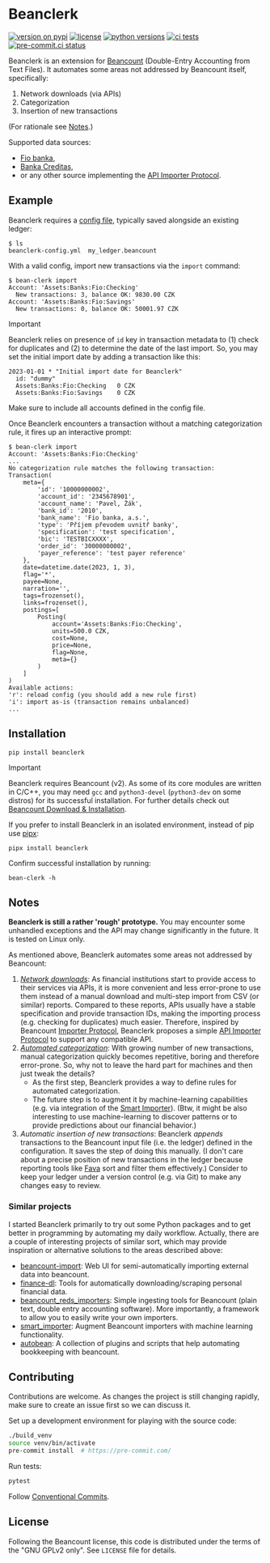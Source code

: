 # Beanclerk

[![version on pypi](https://img.shields.io/pypi/v/beanclerk)](https://pypi.org/project/beanclerk/)
[![license](https://img.shields.io/pypi/l/beanclerk)](https://pypi.org/project/beanclerk/)
[![python versions](https://img.shields.io/pypi/pyversions/beanclerk)](https://pypi.org/project/beanclerk/)
[![ci tests](https://github.com/peberanek/beanclerk/actions/workflows/tests.yml/badge.svg)](https://github.com/peberanek/beanclerk/actions/workflows/tests.yml)
[![pre-commit.ci status](https://results.pre-commit.ci/badge/github/peberanek/beanclerk/main.svg)](https://results.pre-commit.ci/latest/github/peberanek/beanclerk/main)

Beanclerk is an extension for [Beancount](https://github.com/beancount/beancount) (Double-Entry Accounting from Text Files). It automates some areas not addressed by Beancount itself, specifically:

1. Network downloads (via APIs)
1. Categorization
1. Insertion of new transactions

(For rationale see [Notes](#notes).)

Supported data sources:

* [Fio banka](https://www.fio.cz/),
* [Banka Creditas](https://www.creditas.cz/),
* or any other source implementing the [API Importer Protocol](https://github.com/peberanek/beanclerk/blob/main/beanclerk/importers/__init__.py).

## Example

Beanclerk requires a [config file](https://github.com/peberanek/beanclerk/blob/main/tests/beanclerk-config.yml), typically saved alongside an existing ledger:
```
$ ls
beanclerk-config.yml  my_ledger.beancount
```

With a valid config, import new transactions via the `import` command:
```
$ bean-clerk import
Account: 'Assets:Banks:Fio:Checking'
  New transactions: 3, balance OK: 9830.00 CZK
Account: 'Assets:Banks:Fio:Savings'
  New transactions: 0, balance OK: 50001.97 CZK
```

> [!IMPORTANT]
> Beanclerk relies on presence of `id` key in transaction metadata to (1) check for duplicates and (2) to determine the date of the last import. So, you may set the initial import date by adding a transaction like this:
> ```
> 2023-01-01 * "Initial import date for Beanclerk"
>   id: "dummy"
>   Assets:Banks:Fio:Checking   0 CZK
>   Assets:Banks:Fio:Savings    0 CZK
> ```
> Make sure to include all accounts defined in the config file.

Once Beanclerk encounters a transaction without a matching categorization rule, it fires up an interactive prompt:
```
$ bean-clerk import
Account: 'Assets:Banks:Fio:Checking'
...
No categorization rule matches the following transaction:
Transaction(
    meta={
        'id': '10000000002',
        'account_id': '2345678901',
        'account_name': 'Pavel, Žák',
        'bank_id': '2010',
        'bank_name': 'Fio banka, a.s.',
        'type': 'Příjem převodem uvnitř banky',
        'specification': 'test specification',
        'bic': 'TESTBICXXXX',
        'order_id': '30000000002',
        'payer_reference': 'test payer reference'
    },
    date=datetime.date(2023, 1, 3),
    flag='*',
    payee=None,
    narration='',
    tags=frozenset(),
    links=frozenset(),
    postings=[
        Posting(
            account='Assets:Banks:Fio:Checking',
            units=500.0 CZK,
            cost=None,
            price=None,
            flag=None,
            meta={}
        )
    ]
)
Available actions:
'r': reload config (you should add a new rule first)
'i': import as-is (transaction remains unbalanced)
...
```

## Installation

```
pip install beanclerk
```

> [!IMPORTANT]
> Beanclerk requires Beancount (v2). As some of its core modules are written in C/C++, you may need `gcc` and `python3-devel` (`python3-dev` on some distros) for its successful installation. For further details check out [Beancount Download & Installation](https://docs.google.com/document/d/1FqyrTPwiHVLyncWTf3v5TcooCu9z5JRX8Nm41lVZi0U/edit#heading=h.rs27hvxo0wyl).

If you prefer to install Beanclerk in an isolated environment, instead of pip use [pipx](https://github.com/pypa/pipx):
```
pipx install beanclerk
```

Confirm successful installation by running:
```
bean-clerk -h
```

## Notes

**Beanclerk is still a rather 'rough' prototype.** You may encounter some unhandled exceptions and the API may change significantly in the future. It is tested on Linux only.

As mentioned above, Beanclerk automates some areas not addressed by Beancount:

1. [_Network downloads_](https://beancount.github.io/docs/importing_external_data.html#automating-network-downloads): As financial institutions start to provide access to their services via APIs, it is more convenient and less error-prone to use them instead of a manual download and multi-step import from CSV (or similar) reports. Compared to these reports, APIs usually have a stable specification and provide transaction IDs, making the importing process (e.g. checking for duplicates) much easier. Therefore, inspired by Beancount [Importer Protocol](https://beancount.github.io/docs/importing_external_data.html#writing-an-importer), Beanclerk proposes a simple [API Importer Protocol](https://github.com/peberanek/beanclerk/blob/main/beanclerk/importers/__init__.py) to support any compatible API.
1. [_Automated categorization_](https://beancount.github.io/docs/importing_external_data.html#automatic-categorization): With growing number of new transactions, manual categorization quickly becomes repetitive, boring and therefore error-prone. So, why not to leave the hard part for machines and then just tweak the details?
    * As the first step, Beanclerk provides a way to define rules for automated categorization.
    * The future step is to augment it by machine-learning capabilities (e.g. via integration of the [Smart Importer](https://github.com/beancount/smart_importer)). (Btw, it might be also interesting to use machine-learning to discover patterns or to provide predictions about our financial behavior.)
1. _Automatic insertion of new transactions_: Beanclerk _appends_ transactions to the Beancount input file (i.e. the ledger) defined in the configuration. It saves the step of doing this manually. (I don't care about a precise position of new transactions in the ledger because reporting tools like [Fava](https://github.com/beancount/fava) sort and filter them effectively.) Consider to keep your ledger under a version control (e.g. via Git) to make any changes easy to review.

### Similar projects

I started Beanclerk primarily to try out some Python packages and to get better in programming by automating my daily workflow. Actually, there are a couple of interesting projects of similar sort, which may provide inspiration or alternative solutions to the areas described above:

* [beancount-import](https://github.com/jbms/beancount-import): Web UI for semi-automatically importing external data into beancount.
* [finance-dl](https://github.com/jbms/finance-dl): Tools for automatically downloading/scraping personal financial data.
* [beancount_reds_importers](https://github.com/redstreet/beancount_reds_importers): Simple ingesting tools for Beancount (plain text, double entry accounting software). More importantly, a framework to allow you to easily write your own importers.
* [smart_importer](https://github.com/beancount/smart_importer): Augment Beancount importers with machine learning functionality.
* [autobean](https://github.com/SEIAROTg/autobean): A collection of plugins and scripts that help automating bookkeeping with beancount.

## Contributing

Contributions are welcome. As changes the project is still changing rapidly, make sure to create an issue first so we can discuss it.

Set up a development environment for playing with the source code:
```bash
./build_venv
source venv/bin/activate
pre-commit install  # https://pre-commit.com/
```

Run tests:
```bash
pytest
```

Follow [Conventional Commits](https://www.conventionalcommits.org/en/v1.0.0/).

## License

Following the Beancount license, this code is distributed under the terms of the "GNU GPLv2 only". See `LICENSE` file for details.
